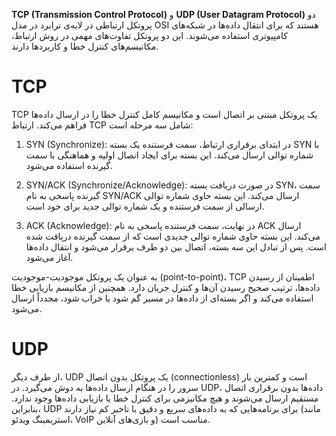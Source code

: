 **TCP (Transmission Control Protocol)** و **UDP (User Datagram Protocol)** دو پروتکل ارتباطی در لایه‌ی ترابرد در مدل OSI هستند که برای انتقال داده‌ها در شبکه‌های کامپیوتری استفاده می‌شوند. این دو پروتکل تفاوت‌های مهمی در روش ارتباط، مکانیسم‌های کنترل خطا و کاربردها دارند.

# TCP

TCP یک پروتکل مبتنی بر اتصال است و مکانیسم کامل کنترل خطا را در ارسال داده‌ها فراهم می‌کند. ارتباط TCP شامل سه مرحله است:

1. SYN (Synchronize): در ابتدای برقراری ارتباط، سمت فرستنده یک بسته SYN با شماره توالی ارسال می‌کند. این بسته برای ایجاد اتصال اولیه و هماهنگی با سمت گیرنده استفاده می‌شود.

2. SYN/ACK (Synchronize/Acknowledge): در صورت دریافت بسته SYN، سمت گیرنده پاسخی به نام SYN/ACK ارسال می‌کند. این بسته حاوی شماره توالی ارسالی از سمت فرستنده و یک شماره توالی جدید برای خود است.

3. ACK (Acknowledge): در نهایت، سمت فرستنده پاسخی به نام ACK ارسال می‌کند. این بسته حاوی شماره توالی جدیدی است که از سمت گیرنده دریافت شده است. پس از تبادل این سه بسته، اتصال بین دو طرف برقرار می‌شود و انتقال داده‌ها آغاز می‌شود.

به عنوان یک پروتکل موجودیت-موجودیت (point-to-point)، TCP اطمینان از رسیدن داده‌ها، ترتیب صحیح رسیدن آن‌ها و کنترل جریان دارد. همچنین از مکانیسم بازیابی خطا استفاده می‌کند و اگر بسته‌ای از داده‌ها در مسیر گم شود یا خراب شود، مجدداً ارسال می‌شود.

# UDP

از طرف دیگر، UDP یک پروتکل بدون اتصال (connectionless) است و کمترین بار سرور را در هنگام ارسال داده‌ها به دوش می‌گیرد. در UDP، داده‌ها بدون برقراری اتصال مستقیم ارسال می‌شوند و هیچ مکانیزمی برای کنترل خطا یا بازیابی داده‌ها وجود ندارد. بنابراین، UDP برای برنامه‌هایی که به داده‌های سریع و دقیق با تاخیر کم نیاز دارند (مانند استریمینگ ویدئو، VoIP و بازی‌های آنلاین) مناسب است.